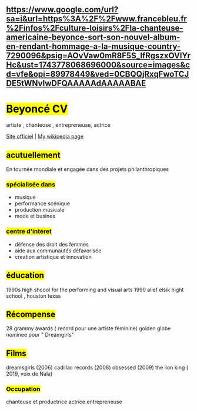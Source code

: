 https://www.google.com/url?sa=i&url=https%3A%2F%2Fwww.francebleu.fr%2Finfos%2Fculture-loisirs%2Fla-chanteuse-americaine-beyonce-sort-son-nouvel-album-en-rendant-hommage-a-la-musique-country-7290096&psig=AOvVaw0mR8F5S_lfRgszxOVIYrHc&ust=1743778068696000&source=images&cd=vfe&opi=89978449&ved=0CBQQjRxqFwoTCJDE5tWNvIwDFQAAAAAdAAAAABAE
---
# <mark>Beyoncé CV</mark>
artiste , chanteuse , entrepreneuse, actrice 

<div id="webaddress">
<a href="https://www.beyonce.com">Site officiel</a>
| <a href="http://en.wikipedia.org/wiki/Beyoncé">My wikipedia page</a>
</div>


## <mark>acutuellement</mark>

En tournée mondiale et engagée dans des projets philanthropiques

### <mark>spécialisée dans</mark>

- musique
- performance scénique
- production musicale
- mode et busines 


### <mark>centre d'intéret</mark>

- défense des droit des femmes
- aide aux communautés défavorisée
- creation artistique et innovation


## <mark>éducation </mark>

1990s
high shcool for the performing and visual arts
1990 
alief elsik hight school , houston texas


## <mark>Récompense</mark>
28 grammy awards ( record pour une artiste féminine)
golden globe nominee pour " Dreamgirls"



## <mark>Films</mark>
dreamsgirls (2006)
cadillac records (2008)
obsessed (2009)
the lion king ( 2019, voix de Nala)


### <mark>Occupation</mark>
chanteuse et productrice
actrice 
entrepreneuse 


